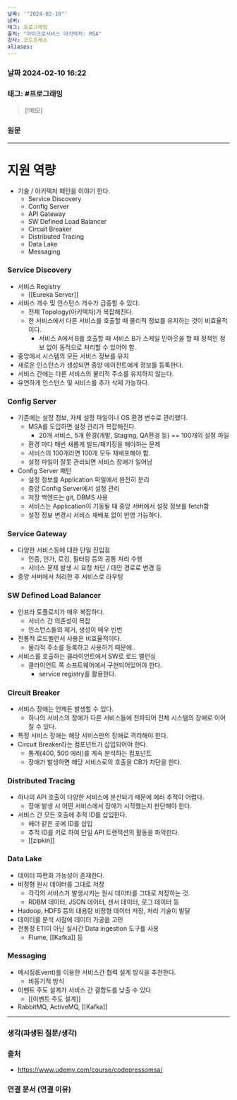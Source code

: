 ```yaml
---
날짜: '"2024-02-10"'
넘버: 
태그: 프로그래밍
출처: "마이크로서비스 아키텍처: MSA"
강사: 코드프레소
aliases:
---
```

### 날짜  2024-02-10 16:22

### 태그: #프로그래밍 

>[!메모]
>

### 원문
---
# 지원 역량
- 기술 / 아키텍처 패턴을 이야기 한다.
	- Service Discovery
	- Config Server
	- API Gateway
	- SW Defined Load Balancer
	- Circuit Breaker
	- Distributed Tracing
	- Data Lake
	- Messaging
### Service Discovery
- 서비스 Registry
	- [[Eureka Server]]
- 서비스 개수 및 인스턴스 개수가 급증할 수 있다.
	- 전체 Topology(아키텍처)가 복잡해진다. 
	- 한 서비스에서 다른 서비스를 호출할 때 물리적 정보를 유지하는 것이 비효율적이다.
		- 서비스 A에서 B를 호출할 때 서비스 B가 스케일 인아웃을 할 때 정적인 정보 없이 동적으로 처리할 수 있어야 함.
- 중앙에서 시스템의 모든 서비스 정보를 유지
- 새로운 인스턴스가 생성되면 중앙 에이전트에게 정보를 등록한다.
- 서비스 간에는 다른 서비스의 물리적 주소를 유지하지 않는다.
- 유연하게 인스턴스 및 서비스를 추가 삭제 가능하다.
### Config Server
- 기존에는 설정 정보, 자체 설정 파일이나 OS 환경 변수로 관리했다.
	- MSA를 도입하면 설정 관리가 복잡해진다.
		- 20개 서비스, 5개 환경(개발, Staging, QA환경 등) == 100개의 설정 파일
	- 환경 마다 매번 새롭게 빌드/패키징을 해야하는 문제
	- 서비스의 100개라면 100개 모두 재배포해야 함.
	- 설정 파일이 잘못 관리되면 서비스 장애가 일어남
- Config Server 패턴
	- 설정 정보를 Application 파일에서 완전히 분리
	- 중앙 Config Server에서 설정 관리
	- 저장 백엔드는 git, DBMS 사용
	- 서비스는 Application이 기동될 때 중앙 서버에서 설정 정보를 fetch함
	- 설정 정보 변경시 서비스 재배포 없이 반영 가능하다.
### Service Gateway
- 다양한 서비스등에 대한 단일 진입점
	- 인증, 인가, 로깅, 필터링 등의 공통 처리 수행
	- 서비스 문제 발생 시 요청 차단 / 대안 경로로 변경 등
- 중앙 서버에서 처리한 후 서비스로 라우팅
### SW Defined Load Balancer
- 인프라 토폴로지가 매우 복잡하다.
	- 서비스 간 의존성이 복잡
	- 인스턴스들의 제거, 생성이 매우 빈번
- 전통적 로드벨런서 사용은 비효율적이다.
	- 물리적 주소를 등록하고 사용하기 때문에..
- 서비스를 호출하는 클라이언트에서 SW로 로드 밸런싱
	- 클라이언트 쪽 소프트웨어에서 구현되어있어야 한다.
		- service registry를 활용한다.
### Circuit Breaker
- 서비스 장애는 언제든 발생할 수 있다.
	- 하나의 서비스의 장애가 다른 서비스들에 전파되어 전체 시스템의 장애로 이어질 수 있다.
- 특정 서비스 장애는 해당 서비스만의 장애로 격리해야 한다.
- Circuit Breaker라는 컴포넌트가 삽입되어야 한다.
	- 통계(400, 500 에러)를 계속 분석하는 컴포넌트
	- 장애가 발생하면 해당 서비스로의 호출을 CB가 차단을 한다.
### Distributed Tracing
- 하나의 API 호출이 다양한 서비스에 분산되기 때문에 에러 추적이 어렵다.
	- 장애 발생 시 어떤 서비스에서 장애가 시작했는지 판단해야 한다.
- 서비스 간 모든 호출에 추적 ID를 삽입한다.
	- 헤더 같은 곳에 ID를 삽입
	- 추적 ID를 키로 하여 단일 API 트랜잭션의 활동을 파악한다.
	- [[zipkin]]
### Data Lake
- 데이터 파편화 가능성이 존재한다.
- 비정형 원시 데이터를 그대로 저장
	- 각각의 서비스가 발생시키는 원시 데이터를 그대로 저장하는 것.
	- RDBM 데이터, JSON 데이터, 센서 데이터, 로그 데이터 등
- Hadoop, HDFS 등의 대용량 비정형 데이터 저장, 처리 기술이 발달
- 데이터를 분석 시점에 데이터 가공을 고민
- 전통정 ETl이 아닌 실시간 Data ingestion 도구를 사용
	- Flume, [[Kafka]] 등
### Messaging
- 메시징(Event)를 이용한 서비스간 협력 설계 방식을 추천한다.
	- 비동기적 방식
- 이벤트 주도 설계가 서비스 간 결합도를 낮출 수 있다.
	- [[이벤트 주도 설계]]
- RabbitMQ, ActiveMQ, [[Kafka]]
---
### 생각(파생된 질문/생각)

### 출처
- https://www.udemy.com/course/codepressomsa/

### 연결 문서 (연결 이유)
